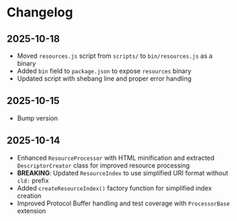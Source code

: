 # Changelog

## 2025-10-18

- Moved `resources.js` script from `scripts/` to `bin/resources.js` as a binary
- Added `bin` field to `package.json` to expose `resources` binary
- Updated script with shebang line and proper error handling

## 2025-10-15

- Bump version

## 2025-10-14

- Enhanced `ResourceProcessor` with HTML minification and extracted
  `DescriptorCreator` class for improved resource processing
- **BREAKING**: Updated `ResourceIndex` to use simplified URI format without
  `cld:` prefix
- Added `createResourceIndex()` factory function for simplified index creation
- Improved Protocol Buffer handling and test coverage with `ProcessorBase`
  extension
